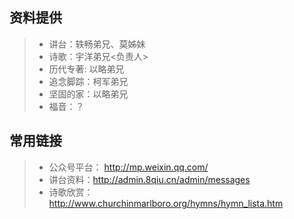 

## 资料提供
>*	讲台：轶畅弟兄、莫姊妹
>*	诗歌：宇洋弟兄<负责人>
>*	历代专著: 以略弟兄
>*	追念脚踪：柯军弟兄
>*	坚固的家：以略弟兄
>*	福音：？

## 常用链接
>*   公众号平台： http://mp.weixin.qq.com/
>*   讲台资料：http://admin.8qiu.cn/admin/messages
>*   诗歌欣赏：http://www.churchinmarlboro.org/hymns/hymn_lista.htm
